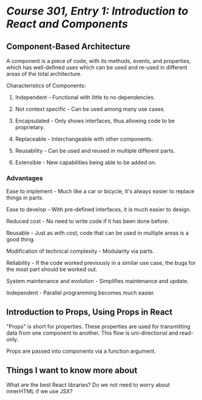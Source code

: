 # *Course 301, Entry 1: Introduction to React and Components*

## Component-Based Architecture

A component is a piece of code, with its methods, events, and properties, which has well-defined uses which can be used and re-used in different areas of the total architecture.

Characteristics of Components:

1. Independent - Functional with little to no dependencies.

2. Not context specific - Can be used among many use cases.

3. Encapsulated - Only shows interfaces, thus allowing code to be proprietary.

4. Replaceable - Interchangeable with other components.

5. Reusability - Can be used and reused in multiple different parts.

6. Extensible - New capabilities being able to be added on.

### Advantages

Ease to implement - Much like a car or bicycle, it's always easier to replace things in parts.

Ease to develop - With pre-defined interfaces, it is much easier to design.

Reduced cost - No need to write code if it has been done before.

Reusable - Just as with cost, code that can be used in multiple areas is a good thing.

Modification of technical complexity - Modularity via parts.

Reliability - If the code worked previously in a similar use case, the bugs for the most part should be worked out.

System maintenance and evolution - Simplifies maintenance and update.

Independent - Parallel programming becomes much easier.

## Introduction to Props, Using Props in React

"Props" is short for properties. These properties are used for transmitting data from one component to another. This flow is uni-directional and read-only.

Props are passed into components via a function argument.

## Things I want to know more about

What are the best React libraries? Do we not need to worry about innerHTML if we use JSX?
